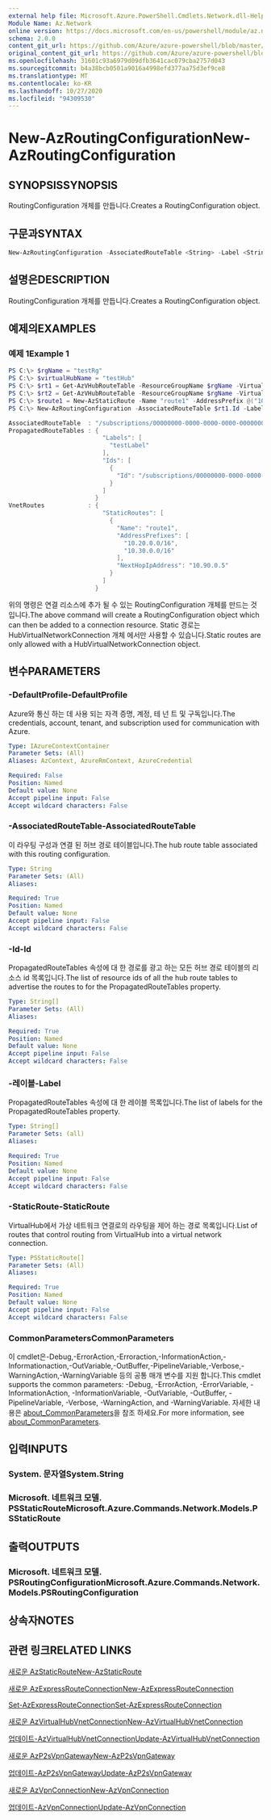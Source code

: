 ```yaml
---
external help file: Microsoft.Azure.PowerShell.Cmdlets.Network.dll-Help.xml
Module Name: Az.Network
online version: https://docs.microsoft.com/en-us/powershell/module/az.network/new-azroutingconfiguration
schema: 2.0.0
content_git_url: https://github.com/Azure/azure-powershell/blob/master/src/Network/Network/help/New-AzRoutingConfiguration.md
original_content_git_url: https://github.com/Azure/azure-powershell/blob/master/src/Network/Network/help/New-AzRoutingConfiguration.md
ms.openlocfilehash: 31601c93a6979d09dfb3641cac079cba2757d043
ms.sourcegitcommit: b4a38bcb0501a9016a4998efd377aa75d3ef9ce8
ms.translationtype: MT
ms.contentlocale: ko-KR
ms.lasthandoff: 10/27/2020
ms.locfileid: "94309530"
---
```

# <span data-ttu-id="ad45f-101">New-AzRoutingConfiguration</span><span class="sxs-lookup"><span data-stu-id="ad45f-101">New-AzRoutingConfiguration</span></span>

## <span data-ttu-id="ad45f-102">SYNOPSIS</span><span class="sxs-lookup"><span data-stu-id="ad45f-102">SYNOPSIS</span></span>
<span data-ttu-id="ad45f-103">RoutingConfiguration 개체를 만듭니다.</span><span class="sxs-lookup"><span data-stu-id="ad45f-103">Creates a RoutingConfiguration object.</span></span>

## <span data-ttu-id="ad45f-104">구문과</span><span class="sxs-lookup"><span data-stu-id="ad45f-104">SYNTAX</span></span>

```powershell
New-AzRoutingConfiguration -AssociatedRouteTable <String> -Label <String[]> -Id <String[]> [-StaticRoute <PSStaticRoute[]>]  [-DefaultProfile <IAzureContextContainer>] [<CommonParameters>]
```

## <span data-ttu-id="ad45f-105">설명은</span><span class="sxs-lookup"><span data-stu-id="ad45f-105">DESCRIPTION</span></span>
<span data-ttu-id="ad45f-106">RoutingConfiguration 개체를 만듭니다.</span><span class="sxs-lookup"><span data-stu-id="ad45f-106">Creates a RoutingConfiguration object.</span></span>

## <span data-ttu-id="ad45f-107">예제의</span><span class="sxs-lookup"><span data-stu-id="ad45f-107">EXAMPLES</span></span>

### <span data-ttu-id="ad45f-108">예제 1</span><span class="sxs-lookup"><span data-stu-id="ad45f-108">Example 1</span></span>
```powershell
PS C:\> $rgName = "testRg"
PS C:\> $virtualHubName = "testHub"
PS C:\> $rt1 = Get-AzVHubRouteTable -ResourceGroupName $rgName -VirtualHubName $virtualHubName -Name "defaultRouteTable"
PS C:\> $rt2 = Get-AzVHubRouteTable -ResourceGroupName $rgName -VirtualHubName $virtualHubName -Name "noneRouteTable"
PS C:\> $route1 = New-AzStaticRoute -Name "route1" -AddressPrefix @("10.20.0.0/16", "10.30.0.0/16")-NextHopIpAddress "10.90.0.5"
PS C:\> New-AzRoutingConfiguration -AssociatedRouteTable $rt1.Id -Label @("testLabel") -Id @($rt2.Id) -StaticRoute @($route1)

AssociatedRouteTable  : "/subscriptions/00000000-0000-0000-0000-000000000000/resourceGroups/testRg/providers/Microsoft.Network/virtualHubs/testHub/hubRouteTables/defaultRouteTable"
PropagatedRouteTables : {
                          "Labels": [
                            "testLabel"
                          ],
                          "Ids": [
                            {
                              "Id": "/subscriptions/00000000-0000-0000-0000-000000000000/resourceGroups/testRg/providers/Microsoft.Network/virtualHubs/testHub/hubRouteTables/noneRouteTable"
                            }
                          ]
                        }
VnetRoutes            : {
                          "StaticRoutes": [
                            {
                              "Name": "route1",
                              "AddressPrefixes": [
                                "10.20.0.0/16",
                                "10.30.0.0/16"
                              ],
                              "NextHopIpAddress": "10.90.0.5"
                            }
                          ]
                        }
```

<span data-ttu-id="ad45f-109">위의 명령은 연결 리소스에 추가 될 수 있는 RoutingConfiguration 개체를 만드는 것입니다.</span><span class="sxs-lookup"><span data-stu-id="ad45f-109">The above command will create a RoutingConfiguration object which can then be added to a connection resource.</span></span> <span data-ttu-id="ad45f-110">Static 경로는 HubVirtualNetworkConnection 개체 에서만 사용할 수 있습니다.</span><span class="sxs-lookup"><span data-stu-id="ad45f-110">Static routes are only allowed with a HubVirtualNetworkConnection object.</span></span> 

## <span data-ttu-id="ad45f-111">변수</span><span class="sxs-lookup"><span data-stu-id="ad45f-111">PARAMETERS</span></span>

### <span data-ttu-id="ad45f-112">-DefaultProfile</span><span class="sxs-lookup"><span data-stu-id="ad45f-112">-DefaultProfile</span></span>
<span data-ttu-id="ad45f-113">Azure와 통신 하는 데 사용 되는 자격 증명, 계정, 테 넌 트 및 구독입니다.</span><span class="sxs-lookup"><span data-stu-id="ad45f-113">The credentials, account, tenant, and subscription used for communication with Azure.</span></span>

```yaml
Type: IAzureContextContainer
Parameter Sets: (All)
Aliases: AzContext, AzureRmContext, AzureCredential

Required: False
Position: Named
Default value: None
Accept pipeline input: False
Accept wildcard characters: False
```

### <span data-ttu-id="ad45f-114">-AssociatedRouteTable</span><span class="sxs-lookup"><span data-stu-id="ad45f-114">-AssociatedRouteTable</span></span>
<span data-ttu-id="ad45f-115">이 라우팅 구성과 연결 된 허브 경로 테이블입니다.</span><span class="sxs-lookup"><span data-stu-id="ad45f-115">The hub route table associated with this routing configuration.</span></span>

```yaml
Type: String
Parameter Sets: (All)
Aliases:

Required: True
Position: Named
Default value: None
Accept pipeline input: False
Accept wildcard characters: False
```

### <span data-ttu-id="ad45f-116">-Id</span><span class="sxs-lookup"><span data-stu-id="ad45f-116">-Id</span></span>
<span data-ttu-id="ad45f-117">PropagatedRouteTables 속성에 대 한 경로를 광고 하는 모든 허브 경로 테이블의 리소스 id 목록입니다.</span><span class="sxs-lookup"><span data-stu-id="ad45f-117">The list of resource ids of all the hub route tables to advertise the routes to for the PropagatedRouteTables property.</span></span>

```yaml
Type: String[]
Parameter Sets: (All)
Aliases:

Required: True
Position: Named
Default value: None
Accept pipeline input: False
Accept wildcard characters: False
```

### <span data-ttu-id="ad45f-118">-레이블</span><span class="sxs-lookup"><span data-stu-id="ad45f-118">-Label</span></span>
<span data-ttu-id="ad45f-119">PropagatedRouteTables 속성에 대 한 레이블 목록입니다.</span><span class="sxs-lookup"><span data-stu-id="ad45f-119">The list of labels for the PropagatedRouteTables property.</span></span>

```yaml
Type: String[]
Parameter Sets: (all)
Aliases:

Required: True
Position: Named
Default value: None
Accept pipeline input: False
Accept wildcard characters: False
```

### <span data-ttu-id="ad45f-120">-StaticRoute</span><span class="sxs-lookup"><span data-stu-id="ad45f-120">-StaticRoute</span></span>
<span data-ttu-id="ad45f-121">VirtualHub에서 가상 네트워크 연결로의 라우팅을 제어 하는 경로 목록입니다.</span><span class="sxs-lookup"><span data-stu-id="ad45f-121">List of routes that control routing from VirtualHub into a virtual network connection.</span></span>

```yaml
Type: PSStaticRoute[]
Parameter Sets: (All)
Aliases:

Required: True
Position: Named
Default value: None
Accept pipeline input: False
Accept wildcard characters: False
```

### <span data-ttu-id="ad45f-122">CommonParameters</span><span class="sxs-lookup"><span data-stu-id="ad45f-122">CommonParameters</span></span>
<span data-ttu-id="ad45f-123">이 cmdlet은-Debug,-ErrorAction,-Erroraction,-InformationAction,-Informationaction,-OutVariable,-OutBuffer,-PipelineVariable,-Verbose,-WarningAction,-WarningVariable 등의 공통 매개 변수를 지원 합니다.</span><span class="sxs-lookup"><span data-stu-id="ad45f-123">This cmdlet supports the common parameters: -Debug, -ErrorAction, -ErrorVariable, -InformationAction, -InformationVariable, -OutVariable, -OutBuffer, -PipelineVariable, -Verbose, -WarningAction, and -WarningVariable.</span></span> <span data-ttu-id="ad45f-124">자세한 내용은 [about_CommonParameters](http://go.microsoft.com/fwlink/?LinkID=113216)을 참조 하세요.</span><span class="sxs-lookup"><span data-stu-id="ad45f-124">For more information, see [about_CommonParameters](http://go.microsoft.com/fwlink/?LinkID=113216).</span></span>

## <span data-ttu-id="ad45f-125">입력</span><span class="sxs-lookup"><span data-stu-id="ad45f-125">INPUTS</span></span>

### <span data-ttu-id="ad45f-126">System. 문자열</span><span class="sxs-lookup"><span data-stu-id="ad45f-126">System.String</span></span>

### <span data-ttu-id="ad45f-127">Microsoft. 네트워크 모델. PSStaticRoute</span><span class="sxs-lookup"><span data-stu-id="ad45f-127">Microsoft.Azure.Commands.Network.Models.PSStaticRoute</span></span>

## <span data-ttu-id="ad45f-128">출력</span><span class="sxs-lookup"><span data-stu-id="ad45f-128">OUTPUTS</span></span>

### <span data-ttu-id="ad45f-129">Microsoft. 네트워크 모델. PSRoutingConfiguration</span><span class="sxs-lookup"><span data-stu-id="ad45f-129">Microsoft.Azure.Commands.Network.Models.PSRoutingConfiguration</span></span>

## <span data-ttu-id="ad45f-130">상속자</span><span class="sxs-lookup"><span data-stu-id="ad45f-130">NOTES</span></span>

## <span data-ttu-id="ad45f-131">관련 링크</span><span class="sxs-lookup"><span data-stu-id="ad45f-131">RELATED LINKS</span></span>

[<span data-ttu-id="ad45f-132">새로운 AzStaticRoute</span><span class="sxs-lookup"><span data-stu-id="ad45f-132">New-AzStaticRoute</span></span>](./New-AzStaticRoute.md)

[<span data-ttu-id="ad45f-133">새로운 AzExpressRouteConnection</span><span class="sxs-lookup"><span data-stu-id="ad45f-133">New-AzExpressRouteConnection</span></span>](./New-AzExpressRouteConnection.md)

[<span data-ttu-id="ad45f-134">Set-AzExpressRouteConnection</span><span class="sxs-lookup"><span data-stu-id="ad45f-134">Set-AzExpressRouteConnection</span></span>](./Set-AzExpressRouteConnection.md)

[<span data-ttu-id="ad45f-135">새로운 AzVirtualHubVnetConnection</span><span class="sxs-lookup"><span data-stu-id="ad45f-135">New-AzVirtualHubVnetConnection</span></span>](./New-AzVpnConnection.md)

[<span data-ttu-id="ad45f-136">업데이트-AzVirtualHubVnetConnection</span><span class="sxs-lookup"><span data-stu-id="ad45f-136">Update-AzVirtualHubVnetConnection</span></span>](./Update-AzVpnConnection.md)

[<span data-ttu-id="ad45f-137">새로운 AzP2sVpnGateway</span><span class="sxs-lookup"><span data-stu-id="ad45f-137">New-AzP2sVpnGateway</span></span>](./New-AzP2sVpnGateway.md)

[<span data-ttu-id="ad45f-138">업데이트-AzP2sVpnGateway</span><span class="sxs-lookup"><span data-stu-id="ad45f-138">Update-AzP2sVpnGateway</span></span>](./Update-AzP2sVpnGateway.md)

[<span data-ttu-id="ad45f-139">새로운 AzVpnConnection</span><span class="sxs-lookup"><span data-stu-id="ad45f-139">New-AzVpnConnection</span></span>](./New-AzVpnConnection.md)

[<span data-ttu-id="ad45f-140">업데이트-AzVpnConnection</span><span class="sxs-lookup"><span data-stu-id="ad45f-140">Update-AzVpnConnection</span></span>](./Update-AzVpnConnection.md)
